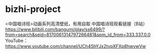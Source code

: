 # bizhi-project

<中国唱诗班>动画系列高清壁纸，有用自取
中国唱诗班观看链接（B站）https://www.bilibili.com/bangumi/play/ss6499/?from=search&seid=8170061314797266481&spm_id_from=333.337.0.0
                   YouTube：https://www.youtube.com/channel/UCh4ShYJx2tvpXFXp8hwvwVw 
